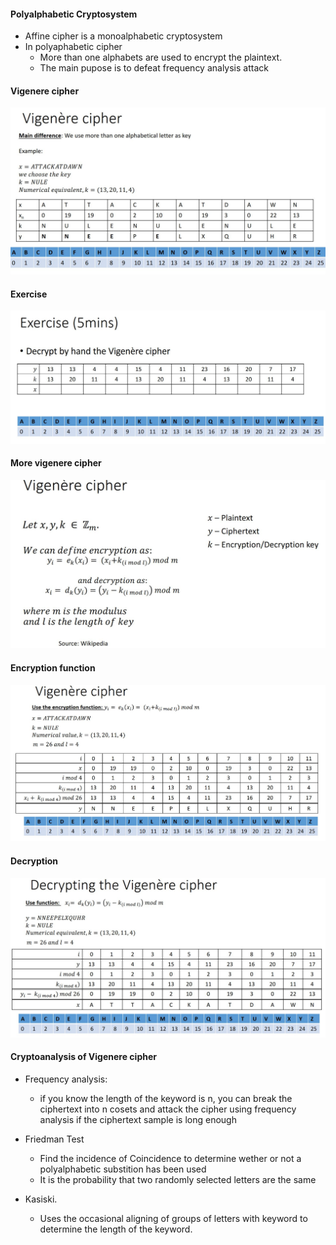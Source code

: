 #### Polyalphabetic Cryptosystem

- Affine cipher is a monoalphabetic cryptosystem
- In polyaphabetic cipher
  - More than one alphabets are used to encrypt the plaintext.
  - The main pupose is to defeat frequency analysis attack

#### Vigenere cipher

![alt text](./images/vigenere_cipher/Vigenere_cipher.JPG "Vigenere_cipher")

#### Exercise

![alt text](./images/vigenere_cipher/exercise.JPG "Vigenere_cipher")

#### More vigenere cipher

![alt text](./images/vigenere_cipher/vigenere_cipher_info.JPG "Vigenere_cipher")

#### Encryption function

![alt text](./images/vigenere_cipher/encryption.JPG "Vigenere_cipher")

#### Decryption

![alt text](./images/vigenere_cipher/decryption.JPG "Vigenere_cipher")

#### Cryptoanalysis of Vigenere cipher

- Frequency analysis:

  - if you know the length of the keyword is n, you can break the ciphertext into n cosets and attack the cipher using frequency analysis if the ciphertext sample is long enough

- Friedman Test

  - Find the incidence of Coincidence to determine wether or not a polyalphabetic substition has been used
  - It is the probability that two randomly selected letters are the same

- Kasiski.
  - Uses the occasional aligning of groups of letters with keyword to determine the length of the keyword.
